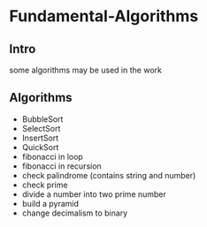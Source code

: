 # Fundamental-Algorithms

## Intro
some algorithms may be used in the work  


## Algorithms  
- BubbleSort
- SelectSort
- InsertSort
- QuickSort
- fibonacci in loop
- fibonacci in recursion
- check palindrome (contains string and number)
- check prime  
- divide a number into two prime number
- build a pyramid
- change decimalism to binary

